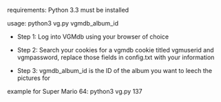 requirements:
Python 3.3 must be installed

usage:
python3 vg.py  vgmdb_album_id

* Step 1: Log into VGMdb using your browser of choice

* Step 2: Search your cookies for a vgmdb cookie titled vgmuserid and vgmpassword, replace those fields in config.txt with your information

* Step 3: vgmdb_album_id is the ID of the album you want to leech the pictures for

example for Super Mario 64:
python3 vg.py 137